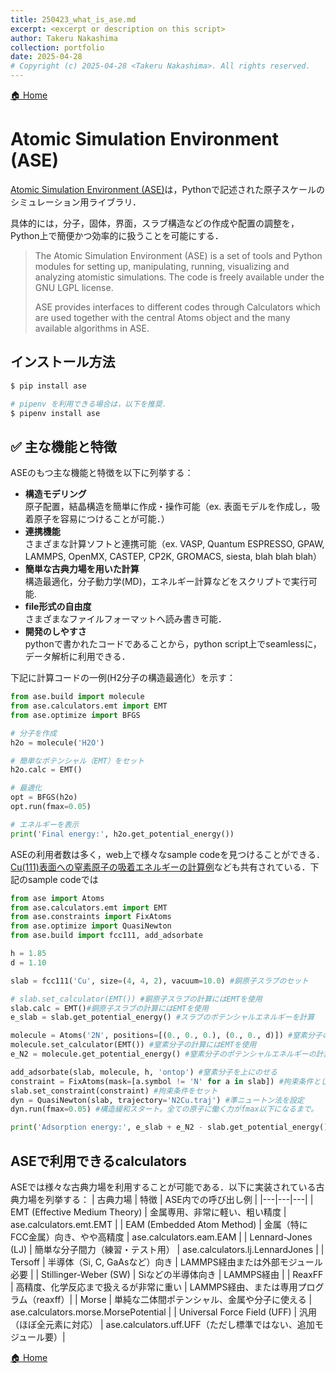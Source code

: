 ```yaml
---
title: 250423_what_is_ase.md
excerpt: <excerpt or description on this script>
author: Takeru Nakashima
collection: portfolio
date: 2025-04-28
# Copyright (c) 2025-04-28 <Takeru Nakashima>. All rights reserved.
---
```


[🏠 Home](../ase.md)

# Atomic Simulation Environment (ASE)
[Atomic Simulation Environment (ASE)](https://wiki.fysik.dtu.dk/ase/index.html)は，Pythonで記述された原子スケールのシミュレーション用ライブラリ．

具体的には，分子，固体，界面，スラブ構造などの作成や配置の調整を，Python上で簡便かつ効率的に扱うことを可能にする．

> The Atomic Simulation Environment (ASE) is a set of tools and Python modules for setting up, manipulating, running, visualizing and analyzing atomistic simulations. The code is freely available under the GNU LGPL license.
> 
> ASE provides interfaces to different codes through Calculators which are used together with the central Atoms object and the many available algorithms in ASE.


## インストール方法
``` bash
$ pip install ase

# pipenv を利用できる場合は，以下を推奨．
$ pipenv install ase
```

## ✅ 主な機能と特徴
ASEのもつ主な機能と特徴を以下に列挙する：

- **構造モデリング**  
    原子配置，結晶構造を簡単に作成・操作可能（ex. 表面モデルを作成し，吸着原子を容易につけることが可能．）
- **連携機能**  
    さまざまな計算ソフトと連携可能（ex. VASP, Quantum ESPRESSO, GPAW, LAMMPS, OpenMX, CASTEP, CP2K, GROMACS, siesta, blah blah blah）
- **簡単な古典力場を用いた計算**  
    構造最適化，分子動力学(MD)，エネルギー計算などをスクリプトで実行可能.
- **file形式の自由度**  
    さまざまなファイルフォーマットへ読み書き可能．
- **開発のしやすさ**  
    pythonで書かれたコードであることから，python script上でseamlessに，データ解析に利用できる．

下記に計算コードの一例(H2分子の構造最適化）を示す：

``` python
from ase.build import molecule
from ase.calculators.emt import EMT
from ase.optimize import BFGS

# 分子を作成
h2o = molecule('H2O')

# 簡単なポテンシャル（EMT）をセット
h2o.calc = EMT()

# 最適化
opt = BFGS(h2o)
opt.run(fmax=0.05)

# エネルギーを表示
print('Final energy:', h2o.get_potential_energy())
```

ASEの利用者数は多く，web上で様々なsample codeを見つけることができる．
[Cu(111)表面への窒素原子の吸着エネルギーの計算例](https://qiita.com/cometscome_phys/items/cd1f4d5f025872dfaae5)なども共有されている．下記のsample codeでは
``` python
from ase import Atoms
from ase.calculators.emt import EMT
from ase.constraints import FixAtoms
from ase.optimize import QuasiNewton
from ase.build import fcc111, add_adsorbate

h = 1.85
d = 1.10

slab = fcc111('Cu', size=(4, 4, 2), vacuum=10.0) #銅原子スラブのセット

# slab.set_calculator(EMT()) #銅原子スラブの計算にはEMTを使用
slab.calc = EMT()#銅原子スラブの計算にはEMTを使用
e_slab = slab.get_potential_energy() #スラブのポテンシャルエネルギーを計算

molecule = Atoms('2N', positions=[(0., 0., 0.), (0., 0., d)]) #窒素分子のセット。(0,0,0)が一つ目のNの位置、(0,0,d)が二つ目のNの位置。
molecule.set_calculator(EMT()) #窒素分子の計算にはEMTを使用
e_N2 = molecule.get_potential_energy() #窒素分子のポテンシャルエネルギーの計算

add_adsorbate(slab, molecule, h, 'ontop') #窒素分子を上にのせる
constraint = FixAtoms(mask=[a.symbol != 'N' for a in slab]) #拘束条件としては、計算を高速化するため、銅原子の位置を緩和させずに固
slab.set_constraint(constraint) #拘束条件をセット
dyn = QuasiNewton(slab, trajectory='N2Cu.traj') #準ニュートン法を設定
dyn.run(fmax=0.05) #構造緩和スタート。全ての原子に働く力がfmax以下になるまで。

print('Adsorption energy:', e_slab + e_N2 - slab.get_potential_energy()) #ポテンシャルエネルギーを計算し、先ほどの二つとの差を取る

```

## ASEで利用できるcalculators
ASEでは様々な古典力場を利用することが可能である．以下に実装されている古典力場を列挙する：
| 古典力場 | 特徴 | ASE内での呼び出し例 |
|---|---|---|
| EMT (Effective Medium Theory) | 金属専用、非常に軽い、粗い精度 | ase.calculators.emt.EMT |
| EAM (Embedded Atom Method) | 金属（特にFCC金属）向き、やや高精度 | ase.calculators.eam.EAM |
| Lennard-Jones (LJ) | 簡単な分子間力（練習・テスト用） | ase.calculators.lj.LennardJones |
| Tersoff | 半導体（Si, C, GaAsなど）向き | LAMMPS経由または外部モジュール必要 |
| Stillinger-Weber (SW) | Siなどの半導体向き | LAMMPS経由 |
| ReaxFF | 高精度、化学反応まで扱えるが非常に重い | LAMMPS経由、または専用プログラム（reaxff）|
| Morse | 単純な二体間ポテンシャル、金属や分子に使える | ase.calculators.morse.MorsePotential |
| Universal Force Field (UFF) | 汎用（ほぼ全元素に対応） | ase.calculators.uff.UFF（ただし標準ではない、追加モジュール要）|

[🏠 Home](../ase.md)
